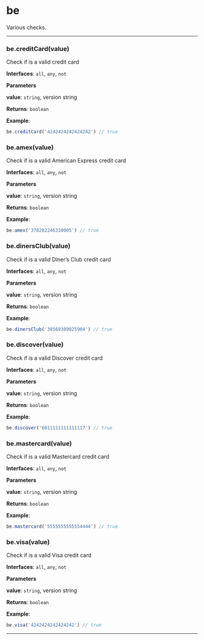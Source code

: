 # be

Various checks.



* * *

### be.creditCard(value) 

Check if is a valid credit card**Interfaces**: `all`, `any`, `not`

**Parameters**

**value**: `string`, version string

**Returns**: `boolean`

**Example**:
```js
be.creditCard('4242424242424242') // true
```


### be.amex(value) 

Check if is a valid American Express credit card**Interfaces**: `all`, `any`, `not`

**Parameters**

**value**: `string`, version string

**Returns**: `boolean`

**Example**:
```js
be.amex('378282246310005') // true
```


### be.dinersClub(value) 

Check if is a valid Diner’s Club credit card**Interfaces**: `all`, `any`, `not`

**Parameters**

**value**: `string`, version string

**Returns**: `boolean`

**Example**:
```js
be.dinersClub('30569309025904') // true
```


### be.discover(value) 

Check if is a valid Discover credit card**Interfaces**: `all`, `any`, `not`

**Parameters**

**value**: `string`, version string

**Returns**: `boolean`

**Example**:
```js
be.discover('6011111111111117') // true
```


### be.mastercard(value) 

Check if is a valid Mastercard credit card**Interfaces**: `all`, `any`, `not`

**Parameters**

**value**: `string`, version string

**Returns**: `boolean`

**Example**:
```js
be.mastercard('5555555555554444') // true
```


### be.visa(value) 

Check if is a valid Visa credit card**Interfaces**: `all`, `any`, `not`

**Parameters**

**value**: `string`, version string

**Returns**: `boolean`

**Example**:
```js
be.visa('4242424242424242') // true
```



* * *










